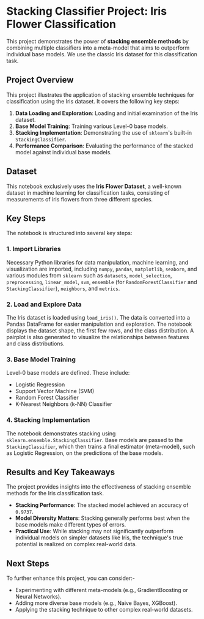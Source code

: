 # Stacking Classifier Project: Iris Flower Classification

This project demonstrates the power of **stacking ensemble methods** by combining multiple classifiers into a meta-model that aims to outperform individual base models. We use the classic Iris dataset for this classification task.

## Project Overview

This project illustrates the application of stacking ensemble techniques for classification using the Iris dataset. It covers the following key steps:
1.  **Data Loading and Exploration**: Loading and initial examination of the Iris dataset.
2.  **Base Model Training**: Training various Level-0 base models.
3.  **Stacking Implementation**: Demonstrating the use of `sklearn`'s built-in `StackingClassifier`.
4.  **Performance Comparison**: Evaluating the performance of the stacked model against individual base models.

## Dataset

This notebook exclusively uses the **Iris Flower Dataset**, a well-known dataset in machine learning for classification tasks, consisting of measurements of iris flowers from three different species.

## Key Steps

The notebook is structured into several key steps:

### 1. Import Libraries
Necessary Python libraries for data manipulation, machine learning, and visualization are imported, including `numpy`, `pandas`, `matplotlib`, `seaborn`, and various modules from `sklearn` such as `datasets`, `model_selection`, `preprocessing`, `linear_model`, `svm`, `ensemble` (for `RandomForestClassifier` and `StackingClassifier`), `neighbors`, and `metrics`.

### 2. Load and Explore Data
The Iris dataset is loaded using `load_iris()`. The data is converted into a Pandas DataFrame for easier manipulation and exploration. The notebook displays the dataset shape, the first few rows, and the class distribution. A pairplot is also generated to visualize the relationships between features and class distributions.

### 3. Base Model Training
Level-0 base models are defined. These include:
* Logistic Regression
* Support Vector Machine (SVM)
* Random Forest Classifier
* K-Nearest Neighbors (k-NN) Classifier

### 4. Stacking Implementation
The notebook demonstrates stacking using `sklearn.ensemble.StackingClassifier`. Base models are passed to the `StackingClassifier`, which then trains a final estimator (meta-model), such as Logistic Regression, on the predictions of the base models.

## Results and Key Takeaways

The project provides insights into the effectiveness of stacking ensemble methods for the Iris classification task.
* **Stacking Performance**: The stacked model achieved an accuracy of `0.9737`.
* **Model Diversity Matters**: Stacking generally performs best when the base models make different types of errors.
* **Practical Use**: While stacking may not significantly outperform individual models on simpler datasets like Iris, the technique's true potential is realized on complex real-world data.

## Next Steps

To further enhance this project, you can consider:-
* Experimenting with different meta-models (e.g., GradientBoosting or Neural Networks).
* Adding more diverse base models (e.g., Naive Bayes, XGBoost).
* Applying the stacking technique to other complex real-world datasets.
